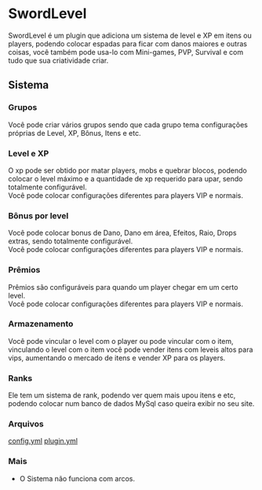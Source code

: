 # SwordLevel
SwordLevel é um plugin que adiciona um sistema de level e XP em itens ou players, podendo colocar espadas para ficar com danos maiores e outras coisas, você também pode usa-lo com Mini-games, PVP, Survival e com tudo que sua criatividade criar.

## Sistema

### Grupos
Você pode criar vários grupos sendo que cada grupo tema configurações próprias de Level, XP, Bônus, Itens e etc.

### Level e XP
O xp pode ser obtido por matar players, mobs e quebrar blocos, podendo colocar o level máximo e a quantidade de xp requerido para upar, sendo totalmente configurável.  
Você pode colocar configurações diferentes para players VIP e normais.

### Bônus por level
Você pode colocar bonus de Dano, Dano em área, Efeitos, Raio, Drops extras, sendo totalmente configurável.  
Você pode colocar configurações diferentes para players VIP e normais.

### Prêmios
Prêmios são configuráveis para quando um player chegar em um certo level.  
Você pode colocar configurações diferentes para players VIP e normais.

### Armazenamento
Você pode vincular o level com o player ou pode vincular com o item, vinculando o level com o item você pode vender itens com leveis altos para vips, aumentando o mercado de itens e vender XP para os players.

### Ranks
Ele tem um sistema de rank, podendo ver quem mais upou itens e etc, podendo colocar num banco de dados MySql caso queira exibir no seu site.

### Arquivos
[config.yml](http://www.nathanalmeida.com.br/plugins/config/SwordLevel.yml)
[plugin.yml](http://www.nathanalmeida.com.br/plugins/yml/SwordLevel.yml)

### Mais
- O Sistema não funciona com arcos.

